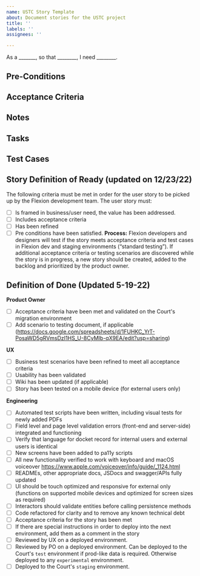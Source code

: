 ```yaml
---
name: USTC Story Template
about: Document stories for the USTC project
title: ''
labels: ''
assignees: ''

---
```


As a _______, so that ________, I need ________.


## Pre-Conditions

## Acceptance Criteria


## Notes


## Tasks

## Test Cases


## Story Definition of Ready (updated on 12/23/22)
The following criteria must be met in order for the user story to be picked up by the Flexion development team.
The user story must: 
- [ ]  Is framed in business/user need, the value has been addressed.
- [ ] Includes acceptance criteria
- [ ] Has been refined
- [ ] Pre conditions have been satisfied. 
**Process:** 
Flexion developers and designers will test if the story meets acceptance criteria and test cases in Flexion dev and staging environments (“standard testing”). If additional acceptance criteria or testing scenarios are discovered while the story is in progress, a new story should be created, added to the backlog and prioritized by the product owner. 

## Definition of Done (Updated 5-19-22)
**Product Owner**
 - [ ]  Acceptance criteria have been met and validated on the Court's migration environment
 - [ ] Add scenario to testing document, if applicable (https://docs.google.com/spreadsheets/d/1FUHKC_YrT-PosaWD5gRVmsDzI1HS_U-8CyMIb-qX9EA/edit?usp=sharing)

**UX**
 - [ ] Business test scenarios have been refined to meet all acceptance criteria 
 - [ ] Usability has been validated
 - [ ] Wiki has been updated (if applicable) 
 - [ ] Story has been tested on a mobile device (for external users only)

**Engineering**
 - [ ] Automated test scripts have been written, including visual tests for newly added PDFs
 - [ ] Field level and page level validation errors (front-end and server-side) integrated and functioning
 - [ ] Verify that language for docket record for internal users and external users is identical
 - [ ] New screens have been added to pa11y scripts
 - [ ] All new functionality verified to work with keyboard and macOS voiceover https://www.apple.com/voiceover/info/guide/_1124.html 
 - [ ] READMEs, other appropriate docs, JSDocs and swagger/APIs fully updated
 - [ ] UI should be touch optimized and responsive for external only (functions on supported mobile devices and optimized for screen sizes as required)
 - [ ] Interactors should validate entities before calling persistence methods
 - [ ] Code refactored for clarity and to remove any known technical debt
 - [ ] Acceptance criteria for the story has been met
 - [ ] If there are special instructions in order to deploy into the next environment, add them as a comment in the story
 - [ ] Reviewed by UX on a deployed environment.
 - [ ] Reviewed by PO on a deployed environment. Can be deployed to the Court's `test` environment if prod-like data is required. Otherwise deployed to any `experimental` environment.
 - [ ] Deployed to the Court's `staging` environment.
